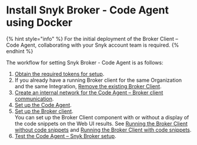 # Install Snyk Broker - Code Agent using Docker

{% hint style="info" %}
For the initial deployment of the Broker Client – Code Agent, collaborating with your Snyk account team is required.
{% endhint %}

The workflow for setting Snyk Broker - Code Agent is as follows:

1. &#x20;[Obtain the required tokens for setup](obtain-the-required-tokens-for-setup.md).
2. If you already have a running Broker client for the same Organization and the same Integration, [Remove the existing Broker Client](remove-an-existing-broker-client.md).
3. [Create an internal network for the Code Agent – Broker client communication](create-network-for-broker-client-and-code-agent-communication.md).
4. [Set up the Code Agent](step-4-setting-up-the-code-agent.md).
5. [Set up the Broker client](set-up-the-broker-client/).\
   You can set up the Broker Client component with or without a display of the code snippets on the Web UI results. See [Running the Broker Client without code snippets](set-up-the-broker-client/run-the-broker-client-without-the-code-snippet-display.md) and [Running the Broker Client with code snippets](set-up-the-broker-client/run-the-broker-client-with-the-code-snippets-display.md).
6. [Test the Code Agent – Snyk Broker setup](test-the-snyk-broker-code-agent-setup.md).
